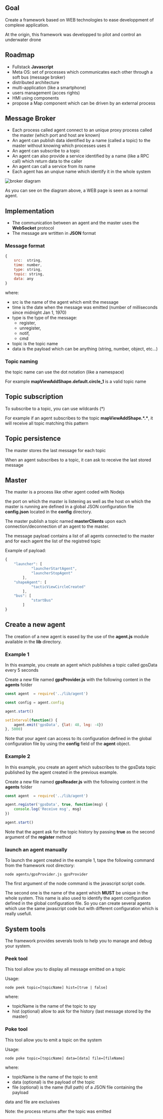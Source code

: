 ## Goal
Create a framework based on WEB technologies to ease developpment of complexe application.

At the origin, this framework was developped to pilot and control an underwater drone 

## Roadmap

- Fullstack **Javascript**
- Meta OS: set of processes which communicates each other through a soft bus (message broker)
- distributed architecture
- multi-application (like a smartphone)
- users management (acces rights)
- HMI using components
- propose a Map component which can be driven by an external process

## Message Broker
- Each process called agent connect to an unique proxy process called the master (which port and host are known)
- An agent can publish data identified by a name (called a topic) to the master without knowing which processes uses it
- An agent can subscribe to a topic
- An agent can also provide a service identified by a name (like a RPC call) which return data to the caller
- An agent can call a service from its name
- Each agent has an unqiue name which identify it in the whole system

![broker diagram](https://user-images.githubusercontent.com/27694866/42265347-99c79522-7f73-11e8-8675-76f324d3a38c.png)

As you can see on the diagram above, a WEB page is seen as a normal agent.

## Implementation

- The communication between an agent and the master uses the **WebSocket** protocol
- The message are wrtitten in **JSON** format

### Message format
````javascript
{
    src:  string,
    time: number,
    type: string,
    topic: string,
    data: any
}
````
where:

- src is the name of the agent which emit the message
- time is the date when the message was emitted (number of milliseconds since midnight Jan 1, 1970) 
- type is the type of the message:
  - register,
  - unregister,
  - notif,
  - cmd 
- topic is the topic name
- data is the payload which can be anything (string, number, object, etc...)

### Topic naming
the topic name can use the dot notation (like a namespace)

For example **mapViewAddShape.default.circle_1** is a valid topic name

## Topic subscription
To subscribe to a topic, you can use wildcards (*)

For example if an agent subscribes to the topic **mapViewAddShape.\*.\***, it will receive all topic matching this pattern

## Topic persistence
The master stores the last message for each topic

When an agent subscribes to a topic, it can ask to receive the last stored message

## Master

The master is a process like other agent coded with Nodejs

the port on which the master is listening as well as the host on which the master is running are defined in a global JSON configuration file **config.json** located in the **config** directory.

The master publish a topic named **masterClients** upon each connection/deconnection of an agent to the master.


The message payload contains a list of all agents connected to the master and for each agent the list of the registred topic

Example of payload:
````javascript
{
    "launcher": [
            "launcherStartAgent",
            "launcherStopAgent"
        ],
    "shapeAgent": [
            "tacticViewCircleCreated"
        ],
    "bus": [
            "startBus"
        ]
}

````
## Create a new agent

The creation of a new agent is eased by the use of the **agent.js** module available in the **lib** directory.

### Example 1

In this example, you create an agent which publishes a topic called gpsData every 5 seconds

Create a new file named **gpsProvider.js** with the following content in the **agents** folder

````javascript
const agent  = require('../lib/agent')

const config = agent.config

agent.start()

setInterval(function() {
	agent.emit('gpsData', {lat: 48, lng: -4})
}, 5000)

````
Note that your agent can access to its configuration defined in the global configuration file by using the **config** field of the **agent** object.

### Example 2

In this example, you create an agent which subscribes to the gpsData topic published by the agent created in the previous example.

Create a new file named **gpsReader.js** with the following content in the **agents** folder

````javascript
const agent  = require('../lib/agent')

agent.register('gpsData', true, function(msg) {
	console.log('Receive msg', msg)
})

agent.start()

````
Note that the agent ask for the topic history by passing **true** as the second argument of the **register** method

### launch an agent manually

To launch the agent created in the example 1, tape the following command from the framework root directory:
````shell
node agents/gpsProvider.js gpsProvider
````
The first argument of the node command is the javascript script code.


The second one is the name of the agent which **MUST** be unique in the whole system. This name is also used to identify the agent configuration defined in the global configuration file. So you can create several agents which use the same javascript code but with different configuration which is really usefull.

## System tools

The framework provides severals tools to help you to manage and debug your system.

### Peek tool

This tool allow you to display all message emitted on a topic

Usage:
````shell
node peek topic=[topicName] hist=[true | false]

````
where:
- topicName is the name of the topic to spy
- hist (optional)  allow to ask for the history (last message stored by the master)

### Poke tool

This tool allow you to emit a topic on the system

Usage:
````shell
node poke topic=[topicName] data=[data] file=[fileName]

````
where:
- topicName is the name of the topic to emit
- data (optional) is the payload of the topic
- file (optional) is the name (full path) of a JSON file containing the payload

data and file are exclusives

Note: the process returns after the topic was emitted
